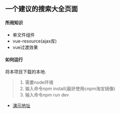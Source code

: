 一个建议的搜索大全页面
----

#### 所用知识
- 单文件组件
- vue-resource(ajax库)
- vue过渡效果

#### 如何运行
将本项目下载的本地.
> 1. 需要node环境
> 2. 输入命令npm install(最好使用cnpm淘宝镜像)
> 3. 输入命令npm run dev

* [演示地址](http://cs003.m2828.com/demo/360Search)

